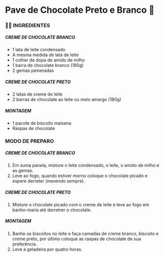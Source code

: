 # Pave de Chocolate Preto e Branco :cake:

###                                   :man_cook: INGREDIENTES

#####                                                   CREME DE CHOCOLATE BRANCO

- 1 lata de leite condensado
- A mesma medida de lata de leite
- 1 colher de dopa de amido de milho
- 1 barra de chocolate branco (180g)
- 2 gemas peineradas

#####                                                                                        CREME DE CHOCOLATE PRETO

- 2 latas de creme de leite
- 2 barras de chocolate ao leite ou meio amargo (180g)

#####                                                                MONTAGEM

- 1 pacote de biscoito maisena
- Raspas de chocolate

###                                       MODO DE PREPARO

#####                                                      CREME DE CHOCOLATE BRANCO

1. Em suma panela, misture o leite condensado, o leite, o amido de milho e as gemas.
2. Leve ao fogo, quando estiver morno coloque o chocolate picado e espere derreter (mexendo sempre).

#####                                                        CREME DE CHOCOLATE PRETO

1. Misture o chocolate picado com o creme de leite e leve ao fogo em banho-maria até derretrer o chocolate.

#####                                                                    MONTAGEM

1. Banhe os biscoitos no leite e faça camadas de creme branco, biscoito e creme preto, por último coloque as raspas de chocolate de sua preferência.
2. Leve a geladeira por quatro horas. 











